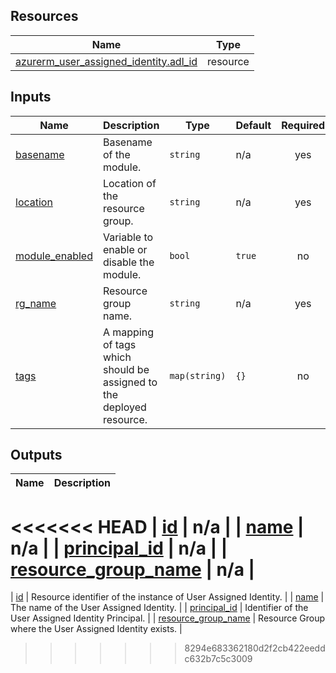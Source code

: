 <!-- BEGIN_TF_DOCS -->
## Resources

| Name | Type |
|------|------|
| [azurerm_user_assigned_identity.adl_id](https://registry.terraform.io/providers/hashicorp/azurerm/latest/docs/resources/user_assigned_identity) | resource |

## Inputs

| Name | Description | Type | Default | Required |
|------|-------------|------|---------|:--------:|
| <a name="input_basename"></a> [basename](#input\_basename) | Basename of the module. | `string` | n/a | yes |
| <a name="input_location"></a> [location](#input\_location) | Location of the resource group. | `string` | n/a | yes |
| <a name="input_module_enabled"></a> [module\_enabled](#input\_module\_enabled) | Variable to enable or disable the module. | `bool` | `true` | no |
| <a name="input_rg_name"></a> [rg\_name](#input\_rg\_name) | Resource group name. | `string` | n/a | yes |
| <a name="input_tags"></a> [tags](#input\_tags) | A mapping of tags which should be assigned to the deployed resource. | `map(string)` | `{}` | no |

## Outputs

| Name | Description |
|------|-------------|
<<<<<<< HEAD
| <a name="output_id"></a> [id](#output\_id) | n/a |
| <a name="output_name"></a> [name](#output\_name) | n/a |
| <a name="output_principal_id"></a> [principal\_id](#output\_principal\_id) | n/a |
| <a name="output_resource_group_name"></a> [resource\_group\_name](#output\_resource\_group\_name) | n/a |
=======
| <a name="output_id"></a> [id](#output\_id) | Resource identifier of the instance of User Assigned Identity. |
| <a name="output_name"></a> [name](#output\_name) | The name of the User Assigned Identity. |
| <a name="output_principal_id"></a> [principal\_id](#output\_principal\_id) | Identifier of the User Assigned Identity Principal. |
| <a name="output_resource_group_name"></a> [resource\_group\_name](#output\_resource\_group\_name) | Resource Group where the User Assigned Identity exists. |
>>>>>>> 8294e683362180d2f2cb422eeddc632b7c5c3009
<!-- END_TF_DOCS -->